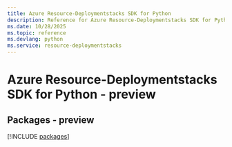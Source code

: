 ```yaml
---
title: Azure Resource-Deploymentstacks SDK for Python
description: Reference for Azure Resource-Deploymentstacks SDK for Python
ms.date: 10/28/2025
ms.topic: reference
ms.devlang: python
ms.service: resource-deploymentstacks
---
```

# Azure Resource-Deploymentstacks SDK for Python - preview
## Packages - preview
[!INCLUDE [packages](resource-deploymentstacks-index.md)]